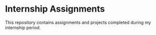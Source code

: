 # Internship Assignments

This repository contains assignments and projects completed during my internship period.
